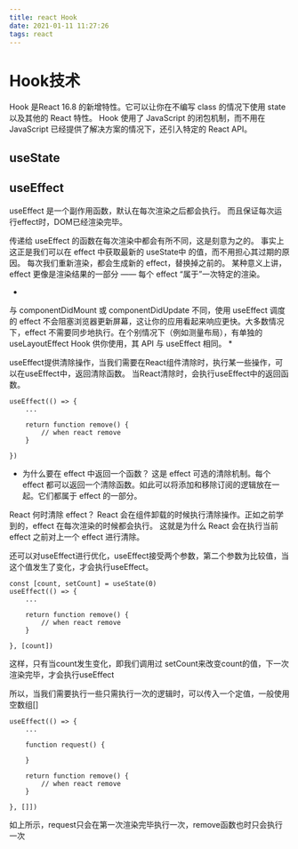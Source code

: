 ```yaml
---
title: react Hook
date: 2021-01-11 11:27:26
tags: react
---
```



# Hook技术

Hook 是React 16.8 的新增特性。它可以让你在不编写 class 的情况下使用 state 以及其他的 React 特性。
Hook 使用了 JavaScript 的闭包机制，而不用在 JavaScript 已经提供了解决方案的情况下，还引入特定的 React API。


## useState



## useEffect

useEffect 是一个副作用函数，默认在每次渲染之后都会执行。
而且保证每次运行effect时，DOM已经渲染完毕。

传递给 useEffect 的函数在每次渲染中都会有所不同，这是刻意为之的。
事实上这正是我们可以在 effect 中获取最新的 useState中 的值，而不用担心其过期的原因。
每次我们重新渲染，都会生成新的 effect，替换掉之前的。
某种意义上讲，effect 更像是渲染结果的一部分 —— 每个 effect “属于”一次特定的渲染。

* 
与 componentDidMount 或 componentDidUpdate 不同，使用 useEffect 调度的 effect 不会阻塞浏览器更新屏幕，这让你的应用看起来响应更快。大多数情况下，effect 不需要同步地执行。在个别情况下（例如测量布局），有单独的 useLayoutEffect Hook 供你使用，其 API 与 useEffect 相同。
* 

useEffect提供清除操作，当我们需要在React组件清除时，执行某一些操作，可以在useEffect中，返回清除函数。
当React清除时，会执行useEffect中的返回函数。

```
useEffect(() => {
    ...

    return function remove() {
        // when react remove 
    }

})
```

* 为什么要在 effect 中返回一个函数？ 这是 effect 可选的清除机制。每个 effect 都可以返回一个清除函数。如此可以将添加和移除订阅的逻辑放在一起。它们都属于 effect 的一部分。

React 何时清除 effect？ React 会在组件卸载的时候执行清除操作。正如之前学到的，effect 在每次渲染的时候都会执行。
这就是为什么 React 会在执行当前 effect 之前对上一个 effect 进行清除。


还可以对useEffect进行优化，useEffect接受两个参数，第二个参数为比较值，当这个值发生了变化，才会执行useEffect。


```
const [count, setCount] = useState(0)
useEffect(() => {
    ...

    return function remove() {
        // when react remove 
    }

}, [count])

```

这样，只有当count发生变化，即我们调用过 setCount来改变count的值，下一次渲染完毕，才会执行useEffect

所以，当我们需要执行一些只需执行一次的逻辑时，可以传入一个定值，一般使用空数组[]

```
useEffect(() => {
    ...

    function request() {

    }

    return function remove() {
        // when react remove 
    }

}, []])

```

如上所示，request只会在第一次渲染完毕执行一次，remove函数也时只会执行一次

